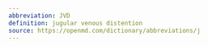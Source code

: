 ```yaml
---
abbreviation: JVD
definition: jugular venous distention
source: https://openmd.com/dictionary/abbreviations/j
---
```

